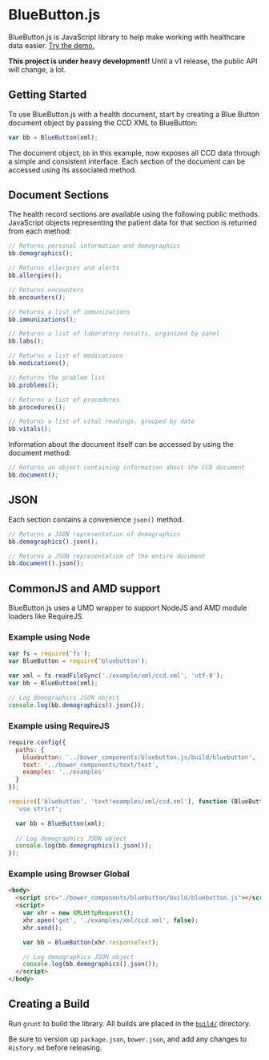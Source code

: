 # BlueButton.js

BlueButton.js is JavaScript library to help make working with healthcare data easier. [Try the demo.](http://blue-button.github.io/applications/tools/js/sandbox.html)

**This project is under heavy development!** Until a v1 release, the public API will change, a lot.

## Getting Started

To use BlueButton.js with a health document, start by creating a Blue Button document object by passing the CCD XML to BlueButton:

```JavaScript
var bb = BlueButton(xml);
```

The document object, `bb` in this example, now exposes all CCD data through a simple and consistent interface. Each section of the document can be accessed using its associated method.

## Document Sections

The health record sections are available using the following public methods. JavaScript objects representing the patient data for that section is returned from each method:

```JavaScript
// Returns personal information and demographics
bb.demographics();

// Returns allergies and alerts
bb.allergies();

// Returns encounters
bb.encounters();

// Returns a list of immunizations
bb.immunizations();

// Returns a list of laboratory results, organized by panel
bb.labs();

// Returns a list of medications
bb.medications();

// Returns the problem list
bb.problems();

// Returns a list of procedures
bb.procedures();

// Returns a list of vital readings, grouped by date
bb.vitals();
```

Information about the document itself can be accessed by using the document method:

```JavaScript
// Returns an object containing information about the CCD document
bb.document();
```

## JSON

Each section contains a convenience `json()` method.

```JavaScript
// Returns a JSON representation of demographics
bb.demographics().json();

// Returns a JSON representation of the entire document
bb.document().json();
```

## CommonJS and AMD support

BlueButton.js uses a UMD wrapper to support NodeJS and AMD module loaders like RequireJS.

### Example using Node

```JavaScript
var fs = require('fs');
var BlueButton = require('bluebutton');

var xml = fs.readFileSync('./example/xml/ccd.xml', 'utf-8');
var bb = BlueButton(xml);

// Log demographics JSON object
console.log(bb.demographics().json());
```

### Example using RequireJS

```JavaScript
require.config({
  paths: {
    bluebutton: '../bower_components/bluebutton.js/build/bluebutton',
    text: '../bower_components/text/text',
    examples: '../examples'
  }
});

require(['bluebutton', 'text!examples/xml/ccd.xml'], function (BlueButton, xml) {
  'use strict';

  var bb = BlueButton(xml);
  
  // Log demographics JSON object
  console.log(bb.demographics().json());
});
```

### Example using Browser Global

```HTML
<body>
  <script src="./bower_components/bluebutton/build/bluebutton.js"></script>
  <script>
    var xhr = new XMLHttpRequest();
    xhr.open('get', './examples/xml/ccd.xml', false);
    xhr.send();

    var bb = BlueButton(xhr.responseText);

    // Log demographics JSON object
    console.log(bb.demographics().json());
  </script>
</body>
```

## Creating a Build

Run `grunt` to build the library. All builds are placed in the [`build/`](/build) directory.

Be sure to version up `package.json`, `bower.json`, and add any changes to `History.md` before releasing.
